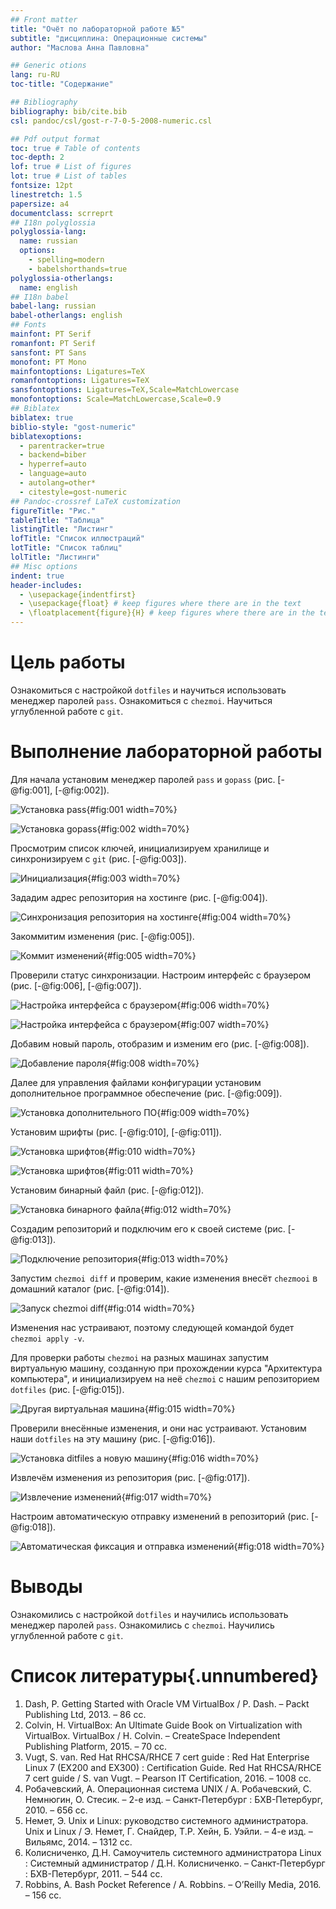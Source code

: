 ```yaml
---
## Front matter
title: "Очёт по лабораторной работе №5"
subtitle: "дисциплина: Операционные системы"
author: "Маслова Анна Павловна"

## Generic otions
lang: ru-RU
toc-title: "Содержание"

## Bibliography
bibliography: bib/cite.bib
csl: pandoc/csl/gost-r-7-0-5-2008-numeric.csl

## Pdf output format
toc: true # Table of contents
toc-depth: 2
lof: true # List of figures
lot: true # List of tables
fontsize: 12pt
linestretch: 1.5
papersize: a4
documentclass: scrreprt
## I18n polyglossia
polyglossia-lang:
  name: russian
  options:
	- spelling=modern
	- babelshorthands=true
polyglossia-otherlangs:
  name: english
## I18n babel
babel-lang: russian
babel-otherlangs: english
## Fonts
mainfont: PT Serif
romanfont: PT Serif
sansfont: PT Sans
monofont: PT Mono
mainfontoptions: Ligatures=TeX
romanfontoptions: Ligatures=TeX
sansfontoptions: Ligatures=TeX,Scale=MatchLowercase
monofontoptions: Scale=MatchLowercase,Scale=0.9
## Biblatex
biblatex: true
biblio-style: "gost-numeric"
biblatexoptions:
  - parentracker=true
  - backend=biber
  - hyperref=auto
  - language=auto
  - autolang=other*
  - citestyle=gost-numeric
## Pandoc-crossref LaTeX customization
figureTitle: "Рис."
tableTitle: "Таблица"
listingTitle: "Листинг"
lofTitle: "Список иллюстраций"
lotTitle: "Список таблиц"
lolTitle: "Листинги"
## Misc options
indent: true
header-includes:
  - \usepackage{indentfirst}
  - \usepackage{float} # keep figures where there are in the text
  - \floatplacement{figure}{H} # keep figures where there are in the text
---
```


# Цель работы

Ознакомиться с настройкой `dotfiles` и научиться использовать менеджер паролей `pass`. Ознакомиться с `chezmoi`. Научиться углубленной работе с `git`.

# Выполнение лабораторной работы

Для начала установим менеджер паролей `pass` и `gopass` (рис. [-@fig:001], [-@fig:002]).

![Установка pass](image/1.jpg){#fig:001 width=70%}

![Установка gopass](image/2.jpg){#fig:002 width=70%}

Просмотрим список ключей, инициализируем хранилище и синхронизируем с `git` (рис. [-@fig:003]).

![Инициализация](image/3.jpg){#fig:003 width=70%}

Зададим адрес репозитория на хостинге (рис. [-@fig:004]).

![Синхронизация репозитория на хостинге](image/4.jpg){#fig:004 width=70%}

Закоммитим изменения (рис. [-@fig:005]).

![Коммит изменений](image/5.jpg){#fig:005 width=70%}

Проверили статус синхронизации.
Настроим интерфейс с браузером (рис. [-@fig:006], [-@fig:007]).

![Настройка интерфейса с браузером](image/6.jpg){#fig:006 width=70%}

![Настройка интерфейса с браузером](image/7.jpg){#fig:007 width=70%}

Добавим новый пароль, отобразим и изменим его (рис. [-@fig:008]).

![Добавление пароля](image/8.jpg){#fig:008 width=70%}

Далее для управления файлами конфигурации установим дополнительное программное обеспечение (рис. [-@fig:009]).

![Установка дополнительного ПО](image/9.jpg){#fig:009 width=70%}

Установим шрифты (рис. [-@fig:010], [-@fig:011]).

![Установка шрифтов](image/10.jpg){#fig:010 width=70%}

![Установка шрифтов](image/11.jpg){#fig:011 width=70%}

Установим бинарный файл (рис. [-@fig:012]).

![Установка бинарного файла](image/12.jpg){#fig:012 width=70%}

Создадим репозиторий и подключим его к своей системе (рис. [-@fig:013]).

![Подключение репозитория](image/13.jpg){#fig:013 width=70%}

Запустим `chezmoi diff` и проверим, какие изменения внесёт `chezmooi` в домашний каталог (рис. [-@fig:014]).

![Запуск chezmoi diff](image/14.jpg){#fig:014 width=70%}

Изменения нас устраивают, поэтому следующей командой будет `chezmoi apply -v`.

Для проверки работы `chezmoi` на разных машинах запустим виртуальную машину, созданную при прохождении курса "Архитектура компьютера", и инициализируем на неё `chezmoi` с нашим репозиторием `dotfiles` (рис. [-@fig:015]).

![Другая виртуальная машина](image/15.jpg){#fig:015 width=70%}

Проверили внесённые изменения, и они нас устраивают.
Установим наши `dotfiles` на эту машину (рис. [-@fig:016]).
 
![Установка ditfiles а новую машину](image/16.jpg){#fig:016 width=70%}

Извлечём изменения из репозитория (рис. [-@fig:017]).

![Извлечение изменений](image/17.jpg){#fig:017 width=70%}

Настроим автоматическую отправку изменений в репозиторий (рис. [-@fig:018]).

![Автоматическая фиксация и отправка изменений](image/18.jpg){#fig:018 width=70%}

# Выводы

Ознакомились с настройкой `dotfiles` и научились использовать менеджер паролей `pass`. Ознакомились с `chezmoi`. Научились углубленной работе с `git`.

# Список литературы{.unnumbered}

1. Dash, P. Getting Started with Oracle VM VirtualBox / P. Dash. – Packt Publishing Ltd, 2013. – 86 сс.
2. Colvin, H. VirtualBox: An Ultimate Guide Book on Virtualization with VirtualBox. VirtualBox / H. Colvin. – CreateSpace Independent Publishing Platform, 2015. – 70 сс.
3. Vugt, S. van. Red Hat RHCSA/RHCE 7 cert guide : Red Hat Enterprise Linux 7 (EX200 and EX300) : Certification Guide. Red Hat RHCSA/RHCE 7 cert guide / S. van Vugt. – Pearson IT Certification, 2016. – 1008 сс.
4. Робачевский, А. Операционная система UNIX / А. Робачевский, С. Немнюгин, О. Стесик. – 2-е изд. – Санкт-Петербург : БХВ-Петербург, 2010. – 656 сс.
5. Немет, Э. Unix и Linux: руководство системного администратора. Unix и Linux / Э. Немет, Г. Снайдер, Т.Р. Хейн, Б. Уэйли. – 4-е изд. – Вильямс, 2014. – 1312 сс.
6. Колисниченко, Д.Н. Самоучитель системного администратора Linux : Системный администратор / Д.Н. Колисниченко. – Санкт-Петербург : БХВ-Петербург, 2011. – 544 сс.
7. Robbins, A. Bash Pocket Reference / A. Robbins. – O’Reilly Media, 2016. – 156 сс.
